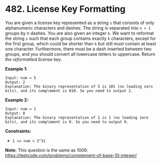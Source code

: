 # 482. License Key Formatting
You are given a license key represented as a string `s` that consists of only alphanumeric characters and dashes. The string is separated into `n + 1` groups by n dashes. You are also given an integer `k`. We want to reformat the string `s` such that each group contains exactly `k` characters, except for the first group, which could be shorter than `k` but still must contain at least one character. Furthermore, there must be a dash inserted between two groups, and you should convert all lowercase letters to uppercase. Return *the reformatted license key*.

**Example 1:**
```
Input: num = 5
Output: 2
Explanation: The binary representation of 5 is 101 (no leading zero bits), and its complement is 010. So you need to output 2.
```

**Example 2:**
```
Input: num = 1
Output: 0
Explanation: The binary representation of 1 is 1 (no leading zero bits), and its complement is 0. So you need to output 0.
```

**Constraints:**
- `1 <= num < 2^31`

**Note:** This question is the same as 1009: https://leetcode.com/problems/complement-of-base-10-integer/
